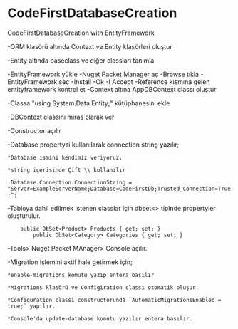 # CodeFirstDatabaseCreation
CodeFirstDatabaseCreation with EntityFramework

-ORM klasörü altında Context ve Entity klasörleri oluştur

-Entity altında baseclass ve diğer classları tanımla

-EntityFramework yükle
	-Nuget Packet Manager aç
	-Browse tıkla
	-EntityFramework seç 
	-Install
	-Ok
	-I Accept
	-Reference kısmına gelen entityframework kontrol et
-Context altına AppDBContext classı oluştur

-Classa "using System.Data.Entity;" kütüphanesini ekle

-DBContext classını miras olarak ver

-Constructor açılır

-Database propertysi kullanılarak connection string yazılır;

	*Database ismini kendimiz veriyoruz.
	
	*string içerisinde Çift \\ kullanılır
	
` Database.Connection.ConnectionString = "Server=ExampleServerName;Database=CodeFirstDb;Trusted_Connection=True;";`

-Tabloya dahil edilmek istenen classlar için dbset<> tipinde propertyler oluşturulur.

```
	public DbSet<Product> Products { get; set; }
        public DbSet<Category> Categories { get; set; }
```

-Tools> Nuget Packet MAnager> Console açılır.

-Migration işlemini aktif hale getirmek için; 

	*enable-migrations komutu yazıp entera basılır
	
	*Migrations klasörü ve Configiration classı otomatik oluşur.
	
	*Configuration classı constructorunda `AutomaticMigrationsEnabled = true;` yapılır.
	
	*Console'da update-database komutu yazılır entera basılır.
